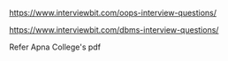 https://www.interviewbit.com/oops-interview-questions/

https://www.interviewbit.com/dbms-interview-questions/

Refer Apna College's pdf
